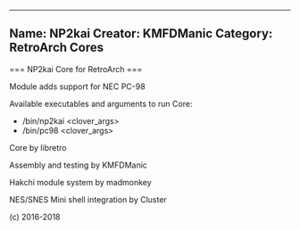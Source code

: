 -----------------------
Name: NP2kai 
Creator: KMFDManic
Category: RetroArch Cores
-----------------------
=== NP2kai Core for RetroArch ===

Module adds support for NEC PC-98

Available executables and arguments to run Core:
- /bin/np2kai <rom> <clover_args>
- /bin/pc98 <rom> <clover_args>

Core by libretro

Assembly and testing by KMFDManic

Hakchi module system by madmonkey

NES/SNES Mini shell integration by Cluster

(c) 2016-2018

